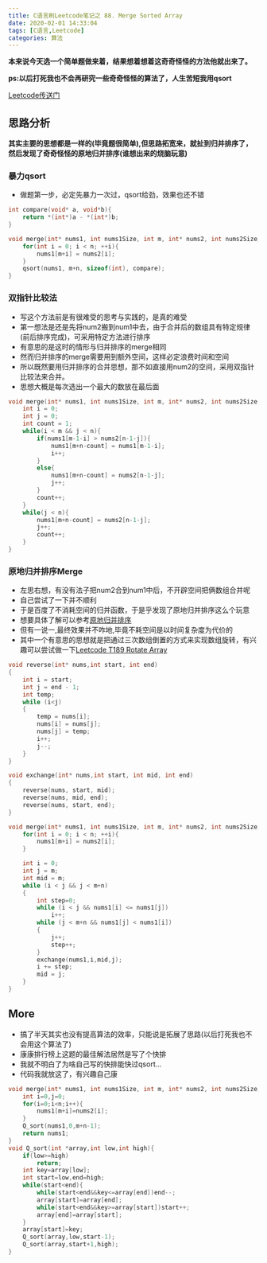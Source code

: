 ```yaml
---
title: C语言刷Leetcode笔记之 88. Merge Sorted Array
date: 2020-02-01 14:33:04
tags: [C语言,Leetcode]
categories: 算法
---
```


**本来说今天选一个简单题做来着，结果想着想着这奇奇怪怪的方法他就出来了。**

**ps:以后打死我也不会再研究一些奇奇怪怪的算法了，人生苦短我用qsort**

[Leetcode传送门](https://leetcode-cn.com/problems/merge-sorted-array/)

<!--more--> 

## 思路分析
**其实主要的思想都是一样的(毕竟题很简单),但思路拓宽来，就扯到归并排序了，然后发现了奇奇怪怪的原地归并排序(谁想出来的烧脑玩意)**

### 暴力qsort
* 做题第一步，必定先暴力一次过，qsort给劲，效果也还不错

```c
int compare(void* a, void*b){
    return *(int*)a - *(int*)b;
}

void merge(int* nums1, int nums1Size, int m, int* nums2, int nums2Size, int n){
    for(int i = 0; i < n; ++i){
        nums1[m+i] = nums2[i];
    }
    qsort(nums1, m+n, sizeof(int), compare);
}
```

### 双指针比较法
* 写这个方法前是有很难受的思考与实践的，是真的难受
* 第一想法是还是先将num2搬到num1中去，由于合并后的数组具有特定规律(前后排序完成)，可采用特定方法进行排序
* 有意思的是这时的情形与归并排序的merge相同
* 然而归并排序的merge需要用到额外空间，这样必定浪费时间和空间
* 所以既然要用归并排序的合并思想，那不如直接用num2的空间，采用双指针比较法来合并。
* 思想大概是每次选出一个最大的数放在最后面

```c
void merge(int* nums1, int nums1Size, int m, int* nums2, int nums2Size, int n){
    int i = 0;
    int j = 0;
    int count = 1;
    while(i < m && j < n){
        if(nums1[m-1-i] > nums2[n-1-j]){
            nums1[m+n-count] = nums1[m-1-i];
            i++;
        }
        else{
            nums1[m+n-count] = nums2[n-1-j];
            j++;
        }
        count++;
    }
    while(j < n){
        nums1[m+n-count] = nums2[n-1-j];
        j++;
        count++;
    }
}
```

### 原地归并排序Merge
* 左思右想，有没有法子把num2合到num1中后，不开辟空间把俩数组合并呢
* 自己尝试了一下并不顺利
* 于是百度了不消耗空间的归并函数，于是乎发现了原地归并排序这么个玩意
* 想要具体了解可以参考[原地归并排序](https://www.cnblogs.com/xiaorenwu702/p/5880841.html)
* 但有一说一,最终效果并不咋地,毕竟不耗空间是以时间复杂度为代价的
* 其中一个有意思的思想就是把通过三次数组倒置的方式来实现数组旋转，有兴趣可以尝试做一下[Leetcode T189 Rotate Array](https://leetcode-cn.com/problems/rotate-array/)

```c
void reverse(int* nums,int start, int end)
{
    int i = start;
    int j = end - 1;
    int temp;
    while (i<j)
    {
        temp = nums[i];
        nums[i] = nums[j];
        nums[j] = temp;
        i++;
        j--;
    }
}

void exchange(int* nums,int start, int mid, int end)
{
    reverse(nums, start, mid);
    reverse(nums, mid, end);
    reverse(nums, start, end);
}

void merge(int* nums1, int nums1Size, int m, int* nums2, int nums2Size, int n){
    for(int i = 0; i < n; ++i){
        nums1[m+i] = nums2[i];
    }

    int i = 0;
    int j = m;
    int mid = m;
    while (i < j && j < m+n)
    {
        int step=0;
        while (i < j && nums1[i] <= nums1[j])
            i++;
        while (j < m+n && nums1[j] < nums1[i])
        {
            j++;
            step++;
        }
        exchange(nums1,i,mid,j);
        i += step;
        mid = j;
    }
}


```

## More
* 搞了半天其实也没有提高算法的效率，只能说是拓展了思路(以后打死我也不会用这个算法了)
* 康康排行榜上这题的最佳解法居然是写了个快排
* 我就不明白了为啥自己写的快排能快过qsort...
* 代码我就放这了，有兴趣自己康

```c
void merge(int* nums1, int nums1Size, int m, int* nums2, int nums2Size, int n){
    int i=0,j=0;
    for(i=0;i<n;i++){
        nums1[m+i]=nums2[i];
    }
    Q_sort(nums1,0,m+n-1);
    return nums1;
}
void Q_sort(int *array,int low,int high){
    if(low>=high)
        return;
    int key=array[low];
    int start=low,end=high;
    while(start<end){
        while(start<end&&key<=array[end])end--;
        array[start]=array[end];
        while(start<end&&key>=array[start])start++;
        array[end]=array[start];
    }
    array[start]=key;
    Q_sort(array,low,start-1);
    Q_sort(array,start+1,high);
}
```